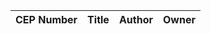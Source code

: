| CEP Number |             Title             |    Author   |    Owner    |
| -----------|-------------------------------|-------------|-------------|
